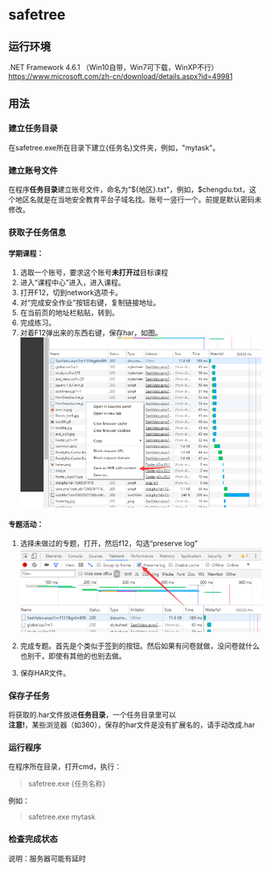 # safetree

## 运行环境
.NET Framework 4.6.1 （Win10自带，Win7可下载，WinXP不行）https://www.microsoft.com/zh-cn/download/details.aspx?id=49981

## 用法

### 建立任务目录

在safetree.exe所在目录下建立{任务名}文件夹，例如，"mytask"。

### 建立账号文件

在程序**任务目录**建立账号文件，命名为"${地区}.txt"，例如，$chengdu.txt，这个地区名就是在当地安全教育平台子域名找。账号一竖行一个。前提是默认密码未修改。

### 获取子任务信息

#### 学期课程：

1. 选取一个账号，要求这个账号**未打开过**目标课程
2. 进入“课程中心”进入，进入课程。
3. 打开F12，切到network选项卡。
4. 对“完成安全作业”按钮右键，复制链接地址。
5. 在当前页的地址栏粘贴，转到。
6. 完成练习。
7. 对着F12弹出来的东西右键，保存har，如图。
![](./docs/1.png)

#### 专题活动：

1. 选择未做过的专题，打开，然后f12，勾选“preserve log”
![](./docs/2.png)

2. 完成专题。首先是个类似于签到的按钮。然后如果有问卷就做，没问卷就什么也别干，即使有其他的也别去做。

3. 保存HAR文件。

### 保存子任务

将获取的.har文件放进**任务目录**，一个任务目录里可以  
**注意!**，某些浏览器（如360），保存的har文件是没有扩展名的，请手动改成.har

### 运行程序

在程序所在目录，打开cmd，执行：
> safetree.exe {任务名称}

例如：
> safetree.exe mytask

### 检查完成状态
说明：服务器可能有延时